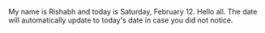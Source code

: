 My name is Rishabh and today is Saturday, February 12. Hello all. The date will automatically update to today's date in case you did not notice.
